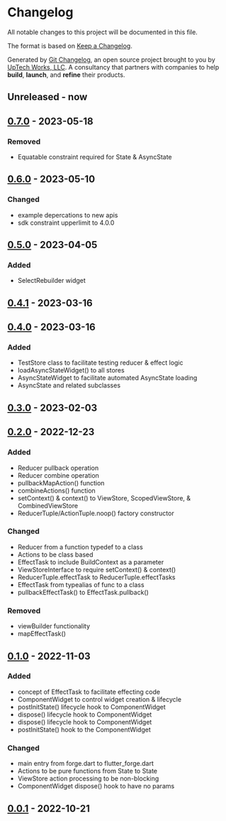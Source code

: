 # Changelog

All notable changes to this project will be documented in this file.

The format is based on [Keep a Changelog](https://keepachangelog.com/en/1.0.0/).

Generated by [Git Changelog](https://github.com/uptech/git-cl), an open source project brought to you by [UpTech Works, LLC](https://upte.ch). A consultancy that partners with companies to help **build**, **launch**, and **refine** their products.


## Unreleased - now


## [0.7.0] - 2023-05-18

### Removed
- Equatable constraint required for State & AsyncState


## [0.6.0] - 2023-05-10

### Changed
- example depercations to new apis
- sdk constraint upperlimit to 4.0.0


## [0.5.0] - 2023-04-05

### Added
- SelectRebuilder widget


## [0.4.1] - 2023-03-16


## [0.4.0] - 2023-03-16

### Added
- TestStore class to facilitate testing reducer & effect logic
- loadAsyncStateWidget() to all stores
- AsyncStateWidget to facilitate automated AsyncState loading
- AsyncState and related subclasses


## [0.3.0] - 2023-02-03


## [0.2.0] - 2022-12-23

### Added
- Reducer pullback operation
- Reducer combine operation
- pullbackMapAction() function
- combineActions() function
- setContext() & context() to ViewStore, ScopedViewStore, & CombinedViewStore
- ReducerTuple/ActionTuple.noop() factory constructor

### Changed
- Reducer from a function typedef to a class
- Actions to be class based
- EffectTask to include BuildContext as a parameter
- ViewStoreInterface to require setContext() & context()
- ReducerTuple.effectTask to ReducerTuple.effectTasks
- EffectTask from typealias of func to a class
- pullbackEffectTask() to EffectTask.pullback()

### Removed
- viewBuilder functionality
- mapEffectTask()


## [0.1.0] - 2022-11-03

### Added
- concept of EffectTask to facilitate effecting code
- ComponentWidget to control widget creation & lifecycle
- postInitState() lifecycle hook to ComponentWidget
- dispose() lifecycle hook to ComponentWidget
- dispose() lifecycle hook to ComponentWidget
- postInitState() hook to the ComponentWidget

### Changed
- main entry from forge.dart to flutter_forge.dart
- Actions to be pure functions from State to State
- ViewStore action processing to be non-blocking
- ComponentWidget dispose() hook to have no params


## [0.0.1] - 2022-10-21

[0.7.0]: https://github.com/uptech/flutter_forge/compare/71a5828...eea5786
[0.6.0]: https://github.com/uptech/flutter_forge/compare/de3a1da...71a5828
[0.5.0]: https://github.com/uptech/flutter_forge/compare/01d81ca...de3a1da
[0.4.1]: https://github.com/uptech/flutter_forge/compare/dbd3e1c...01d81ca
[0.4.0]: https://github.com/uptech/flutter_forge/compare/e45baf2...dbd3e1c
[0.3.0]: https://github.com/uptech/flutter_forge/compare/9c88e51...e45baf2
[0.2.0]: https://github.com/uptech/flutter_forge/compare/830938d...9c88e51
[0.1.0]: https://github.com/uptech/flutter_forge/compare/87cc218...830938d
[0.0.1]: https://github.com/uptech/flutter_forge/compare/fbfe9cf...87cc218
